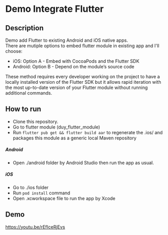 # Demo Integrate Flutter

## Description
Demo add Flutter to existing Android and iOS native apps.<br/>
There are mutiple options to embed flutter module in existing app and I'll choose:<br/>
* iOS: Option A - Embed with CocoaPods and the Flutter SDK
* Android: Option B - Depend on the module’s source code<br/>

These method requires every developer working on the project to have a locally installed version of the Flutter SDK but it allows rapid iteration with the most up-to-date version of your Flutter module without running additional commands.

## How to run
* Clone this repository.
* Go to flutter module (duy_flutter_module)
* Run `flutter pub get && flutter build aar` to regenerate the .ios/ and packages this module as a generic local Maven repository 

##### Android
* Open ./android folder by Android Studio then run the app as usual.

##### iOS
* Go to ./ios folder 
* Run `pod install` command
* Open .xcworkspace file to run the app by Xcode

## Demo
https://youtu.be/rEfIceRjEvs